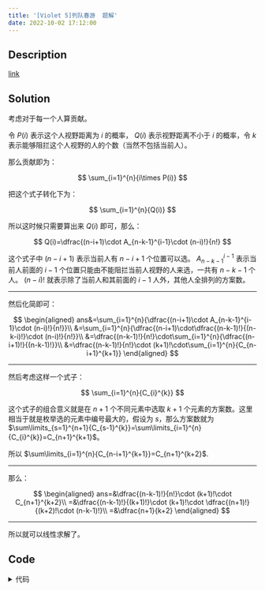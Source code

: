 ```yaml
---
title: '[Violet 5]列队春游  题解'
date: 2022-10-02 17:12:00
---
```


## Description

[link](https://hydro.ac/d/bzoj/p/2720)

## Solution

考虑对于每一个人算贡献。

令 $P(i)$ 表示这个人视野距离为 $i$ 的概率， $Q(i)$ 表示视野距离不小于 $i$ 的概率，令 $k$ 表示能够阻拦这个人视野的人的个数（当然不包括当前人）。

那么贡献即为：

$$
\sum_{i=1}^{n}{i\times P(i)}
$$

把这个式子转化下为：

$$
\sum_{i=1}^{n}{Q(i)}
$$

所以这时候只需要算出来 $Q(i)$ 即可，那么：

$$
Q(i)=\dfrac{(n-i+1)\cdot A_{n-k-1}^{i-1}\cdot (n-i)!}{n!}
$$

这个式子中 $(n-i+1)$ 表示当前人有 $n-i+1$ 个位置可以选。
$A_{n-k-1}^{i-1}$ 表示当前人前面的 $i-1$ 个位置只能由不能阻拦当前人视野的人来选，一共有 $n-k-1$ 个人。
$(n-i)!$ 就表示除了当前人和其前面的 $i-1$ 人外，其他人全排列的方案数。

---

然后化简即可：

$$
\begin{aligned}
ans&=\sum_{i=1}^{n}{\dfrac{(n-i+1)\cdot A_{n-k-1}^{i-1}\cdot (n-i)!}{n!}}\\
&=\sum_{i=1}^{n}{\dfrac{(n-i+1)\cdot\dfrac{(n-k-1)!}{(n-k-i)!}\cdot (n-i)!}{n!}}\\
&=\dfrac{(n-k-1)!}{n!}\cdot\sum_{i=1}^{n}{\dfrac{(n-i+1)!}{(n-k-1)!}}\\
&=\dfrac{(n-k-1)!}{n!}\cdot (k+1)!\cdot\sum_{i=1}^{n}{C_{n-i+1}^{k+1}}
\end{aligned}
$$

---

然后考虑这样一个式子：

$$
\sum_{i=1}^{n}{C_{i}^{k}}
$$

这个式子的组合意义就是在 $n+1$ 个不同元素中选取 $k+1$ 个元素的方案数。这里相当于就是枚举选的元素中编号最大的，假设为 $s$，那么方案数就为 $\sum\limits_{s=1}^{n+1}{C_{s-1}^{k}}=\sum\limits_{i=1}^{n}{C_{i}^{k}}=C_{n+1}^{k+1}$。

所以 $\sum\limits_{i=1}^{n}{C_{n-i+1}^{k+1}}=C_{n+1}^{k+2}$.

---

那么：

$$
\begin{aligned}
ans=&\dfrac{(n-k-1)!}{n!}\cdot (k+1)!\cdot C_{n+1}^{k+2}\\
=&\dfrac{(n-k-1)!}{(k+1)!}\cdot (k+1)!\cdot \dfrac{(n+1)!}{(k+2)!\cdot (n-k-1)!}\\
=&\dfrac{n+1}{k+2}
\end{aligned}
$$

---

所以就可以线性求解了。

## Code

<details>

<summary>代码</summary>

```cpp
#include <bits/stdc++.h>

#ifdef ORZXKR
#include <debug.h>
#else
#define debug(...) 114514
#endif

using namespace std;

const int kMaxN = 305, kMaxA = 1005;

int n, x;
int sum[kMaxA];
double ans;

int main() {
  cin >> n;
  for (int i = 1, x; i <= n; ++i) {
    cin >> x;
    ++sum[x];
  }
  for (int i = 1; i <= 1000; ++i) {
    ans += sum[i] * (n + 1) * 1.0 / (n - sum[i - 1] + 1);
    sum[i] += sum[i - 1];
  } 
  cout << fixed << setprecision(2) << ans << endl;
  return 0;
}
```

</details>